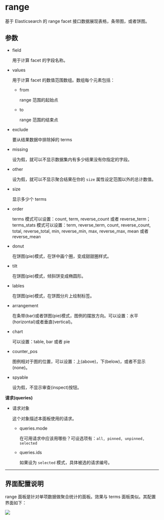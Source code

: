 # range

基于 Elasticsearch 的 range facet 接口数据展现表格，条带图，或者饼图。

## 参数

* field

    用于计算 facet 的字段名称。

* values

    用于计算 facet 的数值范围数组。数组每个元素包括：

    * from

        range 范围的起始点

    * to

        range 范围的结束点

* exclude

    要从结果数据中排除掉的 terms

* missing

    设为假，就可以不显示数据集内有多少结果没有你指定的字段。

* other

    设为假，就可以不显示聚合结果在你的 `size` 属性设定范围以外的总计数值。

* size

    显示多少个 terms

* order

    terms 模式可以设置：count, term, reverse_count 或者 reverse_term；terms_stats 模式可以设置：term, reverse_term, count, reverse_count, total, reverse_total, min, reverse_min, max, reverse_max, mean 或者 reverse_mean

* donut

    在饼图(pie)模式，在饼中画个圈，变成甜甜圈样式。

* tilt

    在饼图(pie)模式，倾斜饼变成椭圆形。

* lables

    在饼图(pie)模式，在饼图分片上绘制标签。

* arrangement

    在条带(bar)或者饼图(pie)模式，图例的摆放方向。可以设置：水平(horizontal)或者垂直(vertical)。

* chart

    可以设置：table, bar 或者 pie

* counter_pos

    图例相对于图的位置，可以设置：上(above)，下(below)，或者不显示(none)。

* spyable

    设为假，不显示审查(inspect)按钮。

**请求(queries)**

* 请求对象

    这个对象描述本面板使用的请求。

  * queries.mode

    在可用请求中应该用哪些？可设选项有：`all, pinned, unpinned, selected`

  * queries.ids

    如果设为 `selected` 模式，具体被选的请求编号。

-----------------------------

## 界面配置说明

range 面板是针对单项数据做聚合统计的面板。效果与 terms 面板类似。其配置界面如下：

![](https://github.com/chenryn/kibana-authorization/raw/master/src/img/chenryn_img/range-setting.jpg)
